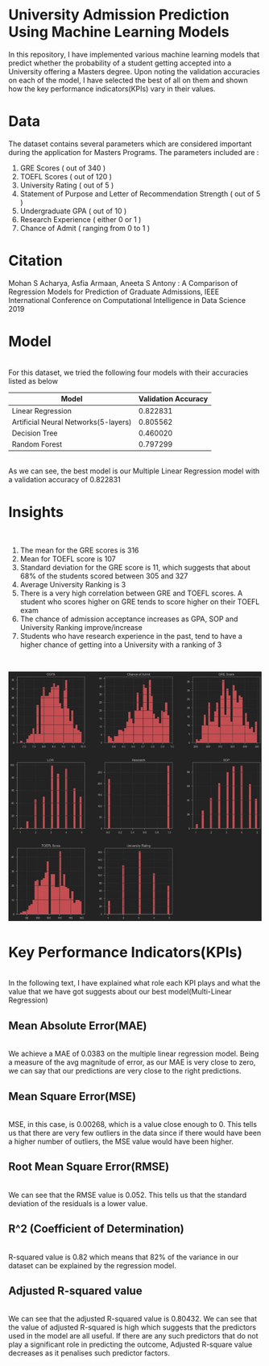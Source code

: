 # University Admission Prediction Using Machine Learning Models

In this repository, I have implemented various machine learning models that predict whether the probability of a student getting accepted into a University offering a Masters degree. Upon noting the validation accuracies on each of the model, I have selected the best of all on them and shown how the key performance indicators(KPIs) vary in their values.
<br>

 
# Data

The dataset contains several parameters which are considered important during the application for Masters Programs.
The parameters included are :<br>

1) GRE Scores ( out of 340 )<br>
2) TOEFL Scores ( out of 120 )<br>
3) University Rating ( out of 5 )<br>
4) Statement of Purpose and Letter of Recommendation Strength ( out of 5 )<br>
5) Undergraduate GPA ( out of 10 )<br>
6) Research Experience ( either 0 or 1 )<br>
7) Chance of Admit ( ranging from 0 to 1 )<br>

# Citation

Mohan S Acharya, Asfia Armaan, Aneeta S Antony : A Comparison of Regression Models for Prediction of Graduate Admissions, IEEE International Conference on Computational Intelligence in Data Science 2019

# Model
<br>
For this dataset, we tried the following four models with their accuracies listed as below <br>

|   Model                |Validation Accuracy|
|------------------------|-------------------|
|Linear Regression     |   0.822831       |
|Artificial Neural Networks(5-layers)       |   0.805562       |
|Decision Tree    |   0.460020       |
|Random Forest           |   0.797299       |
<br>
As we can see, the best model is our Multiple Linear Regression model with a validation accuracy of 0.822831
<br>

# Insights
<br>

1) The mean for the GRE scores is 316<br>
2) Mean for TOEFL score is 107<br>
3) Standard deviation for the GRE score is 11, which suggests that about 68% of the students scored between 305 and 327<br>
4) Average University Ranking is 3<br>
5) There is a very high correlation between GRE and TOEFL scores. A student who scores higher on GRE tends to score higher on their TOEFL exam<br>
6) The chance of admission acceptance increases as GPA, SOP and University Ranking improve/increase<br>
7) Students who have research experience in the past, tend to have a higher chance of getting into a University with a ranking of 3<br>
<br>

![Analysis_Chart](https://github.com/Aishwarya4823/University-Admission-Prediction-Using-Machine-Learning-Models/blob/master/Images/Analysis.JPG)

# Key Performance Indicators(KPIs)
<br>
In the following text, I have explained what role each KPI plays and what the value that we have got suggests about our best model(Multi-Linear Regression)

## Mean Absolute Error(MAE)
<br>
We achieve a MAE of 0.0383 on the multiple linear regression model. Being a measure of the avg magnitude of error, as our MAE is very close to zero, we can say 
that our predictions are very close to the right predictions.
<br>

## Mean Square Error(MSE)
<br>
MSE, in this case, is 0.00268, which is a value close enough to 0. This tells us that there are very few outliers in the data since if there would have been a higher
number of outliers, the MSE value would have been higher.
<br>

## Root Mean Square Error(RMSE)
<br>
We can see that the RMSE value is 0.052. This tells us that the standard deviation of the residuals is a lower value.
<br>

## R^2 (Coefficient of Determination)
<br>
R-squared value is 0.82 which means that 82% of the variance in our dataset can be explained by the regression model.
<br>

## Adjusted R-squared value
<br>
We can see that the adjusted R-squared value is 0.80432. We can see that the value of adjusted R-squared is high which suggests that the predictors used in the model
are all useful. If there are any such predictors that do not play a significant role in predicting the outcome, Adjusted R-square value decreases as it penalises such predictor factors.





